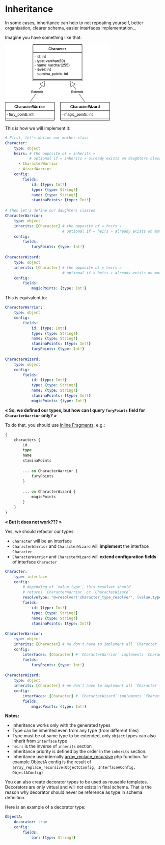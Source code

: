 Inheritance
===========

In some cases, inheritance can help to not repeating yourself, better organisation,
clearer schema, easier interfaces implementation...

Imagine you have something like that:

![](_resources/type-inheritance/class-diagram.png)

This is how we will implement it:

```yaml
# First, let's define our mother class
Character:
    type: object
    heirs: # the opposite of « inherits »
           # optional if « inherits » already exists on daughters classes
      - CharacterWarrior
      - WizardWarrior
    config:
        fields:
            id: {type: Int!}
            type: {type: String!}
            name: {type: String!}
            staminaPoints: {type: Int!}

# Then let's define our daughters classes
CharacterWarrior:
    type: object
    inherits: [Character] # the opposite of « heirs » 
                          # optional if « heirs » already exists on mother class
    config:
        fields:
            furyPoints: {type: Int!}

CharacterWizard:
    type: object
    inherits: [Character] # the opposite of « heirs » 
                          # optional if « heirs » already exists on mother class
    config:
        fields:
            magicPoints: {type: Int!}
```

This is equivalent to:

```yaml
CharacterWarrior:
    type: object
    config:
        fields:
            id: {type: Int!}
            type: {type: String!}
            name: {type: String!}
            staminaPoints: {type: Int!}
            furyPoints: {type: Int!}

CharacterWizard:
    type: object
    config:
        fields:
            id: {type: Int!}
            type: {type: String!}
            name: {type: String!}
            staminaPoints: {type: Int!}
            magicPoints: {type: Int!}
```

**« So, we defined our types, but how can I query `furyPoints` field for `CharacterWarrior` only? »**

To do that, you should use [Inline Fragments](http://graphql.org/learn/queries/#inline-fragments), e.g.:

```graphql
{
    characters {
        id
        type
        name
        staminaPoints
        
        ... on CharacterWarrior {
            furyPoints
        }
        
        ... on CharacterWizard {
            magicPoints
        }
    }
}
```

**« But it does not work??? »**

Yes, we should refactor our types:
- `Character` will be an interface
- `CharacterWarrior` and `CharacterWizard` will **implement** the interface `Character`
- `CharacterWarrior` and `CharacterWizard` will **extend configuration fields** of interface `Character`

```yaml
Character:
    type: interface
    config:
        # depending of `value.type`, this resolver should 
        # returns `CharacterWarrior` or `CharacterWizard`
        resolveType: "@=resolver('character_type_resolver', [value.type])"
        fields:
            id: {type: Int!}
            type: {type: String!}
            name: {type: String!}
            staminaPoints: {type: Int!}

CharacterWarrior:
    type: object
    inherits: [Character] # We don't have to implement all `Character` fields
    config:
        interfaces: [Character] # `CharacterWarrior` implements `Character` interface
        fields:
            furyPoints: {type: Int!}

CharacterWizard:
    type: object
    inherits: [Character] # We don't have to implement all `Character` fields
    config:
        interfaces: [Character] # `CharacterWizard` implements `Character` interface 
        fields:
            magicPoints: {type: Int!}
```

**Notes:**
 * Inheritance works only with the generated types
 * Type can be inherited even from any type (from different files)
  * Type must be of same type to be extended, only `object` types can also inherit from
    `interface` type
 * `heirs` is the inverse of `inherits` section
 * Inheritance priority is defined by the order in the `inherits` section.
 * Inheritance use internally [array_replace_recursive](http://php.net/manual/en/function.array-replace-recursive.php) php function.
   for example ObjectA config is the result of
   `array_replace_recursive(ObjectCConfig, InterfaceAConfig, ObjectAConfig)`

You can also create decorator types to be used as reusable templates.
Decorators are only virtual and will not exists in final schema.
That is the reason why decorator should never be reference as type in schema definition.

Here is an example of a decorator type:

```yaml
ObjectA:
    decorator: true
    config:
        fields:
            bar: {type: String!}
```
